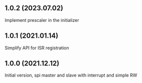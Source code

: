 1.0.2 (2023.07.02)
---------------------
Implement prescaler in the initializer

1.0.1 (2021.01.14)
---------------------
Simplify API for ISR registration

1.0.0 (2021.12.12)
---------------------
Initial version, spi master and slave with interrupt and simple RW
